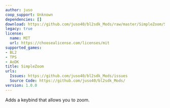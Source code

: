 ```yaml
---
author: juso
coop_support: Unknown
dependencies: []
download: https://github.com/juso40/bl2sdk_Mods/raw/master/SimpleZoom/SimpleZoom.zip
legacy: true
license:
  name: MIT
  url: https://choosealicense.com/licenses/mit
supported_games:
- BL2
- TPS
- AoDK
title: SimpleZoom
urls:
  Issues: https://github.com/juso40/bl2sdk_Mods/issues
  Source Code: https://github.com/juso40/bl2sdk_Mods/
version: 1.0.0
---
```

Adds a keybind that allows you to zoom.
